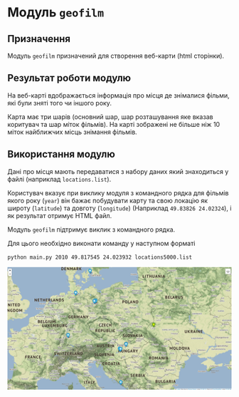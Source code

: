 # Модуль `geofilm`

## Призначення

Модуль `geofilm` призначений для створення веб-карти (html сторінки). 

## Результат роботи модулю

На веб-карті вдображається інформація про місця де знімалися фільми, які були зняті того чи іншого року. 

Карта має три шарів (основний шар, шар розташування яке вказав коритувач та шар міток фільмів). На карті зображені не більше ніж 10 міток найближчих місць знімання фільмів.

## Використання модулю
 
Дані про місця мають передаватися з набору даних який знаходиться у файлі (наприклад `locations.list`).

Користувач вказує при виклику модуля з командного рядка для фільмів якого року (`year`) він бажає побудувати карту та свою локацію як широту (`latitude`) та довготу (`longitude`) (Наприклад `49.83826 24.02324`), і як результат отримує HTML файл.
 
Модуль `geofilm` підтримує виклик з командного рядка. 

Для цього необхідно виконати команду у наступном форматі

```bash
python main.py 2010 49.817545 24.023932 locations5000.list
```
![example](example.png)
